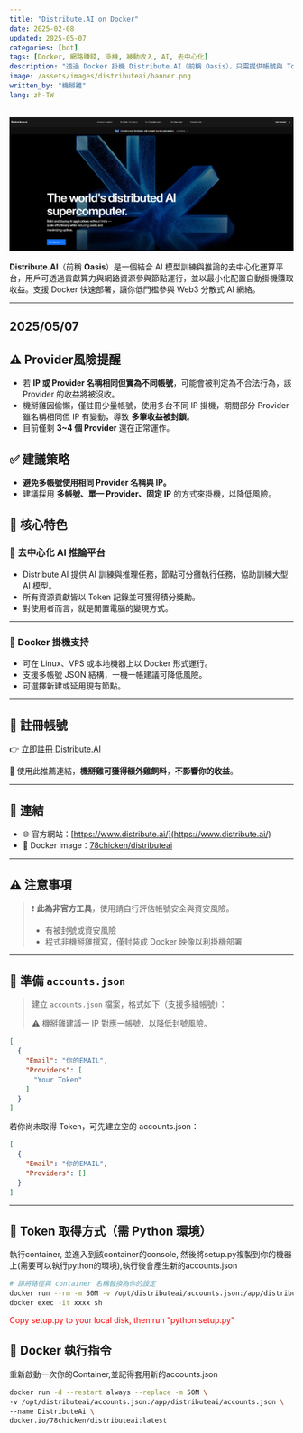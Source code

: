 ```yaml
---
title: "Distribute.AI on Docker"
date: 2025-02-08
updated: 2025-05-07
categories: [bot]
tags: [Docker, 網路賺錢, 掛機, 被動收入, AI, 去中心化]
description: "透過 Docker 掛機 Distribute.AI（前稱 Oasis），只需提供帳號與 Token，即可參與去中心化 AI 計算資源網絡並獲得收益。"
image: /assets/images/distributeai/banner.png
written_by: "機掰雞"
lang: zh-TW
---
```


![Distribute.AI 封面圖](/assets/images/distributeai/banner.png)

**Distribute.AI**（前稱 **Oasis**）是一個結合 AI 模型訓練與推論的去中心化運算平台，用戶可透過貢獻算力與網路資源參與節點運行，並以最小化配置自動掛機賺取收益。支援 Docker 快速部署，讓你低門檻參與 Web3 分散式 AI 網絡。

---
## 2025/05/07
## ⚠️ Provider風險提醒

- 若 **IP 或 Provider 名稱相同但實為不同帳號**，可能會被判定為不合法行為，該 Provider 的收益將被沒收。
- 機掰雞因偷懶，僅註冊少量帳號，使用多台不同 IP 掛機，期間部分 Provider 雖名稱相同但 IP 有變動，導致 **多筆收益被封鎖**。
- 目前僅剩 **3~4 個 Provider** 還在正常運作。

## ✅ 建議策略

- **避免多帳號使用相同 Provider 名稱與 IP。**
- 建議採用 **多帳號、單一 Provider、固定 IP** 的方式來掛機，以降低風險。


## 🌟 核心特色

### 🧠 去中心化 AI 推論平台

- Distribute.AI 提供 AI 訓練與推理任務，節點可分攤執行任務，協助訓練大型 AI 模型。
- 所有資源貢獻皆以 Token 記錄並可獲得積分獎勵。
- 對使用者而言，就是閒置電腦的變現方式。

---

### 🐳 Docker 掛機支持

- 可在 Linux、VPS 或本地機器上以 Docker 形式運行。
- 支援多帳號 JSON 結構，一機一帳建議可降低風險。
- 可選擇新建或延用現有節點。

---

## 📝 註冊帳號

👉 [立即註冊 Distribute.AI](https://r.distribute.ai/jyhfeng0209)

🎉 使用此推薦連結，**機掰雞可獲得額外雞飼料**，**不影響你的收益**。

---

## 🔗 連結

- 🌐 官方網站：[https://www.distribute.ai/](https://www.distribute.ai/)
- 🐳 Docker image：[78chicken/distributeai](https://hub.docker.com/r/78chicken/distributeai)

---

## ⚠️ 注意事項

> ❗ **此為非官方工具**，使用請自行評估帳號安全與資安風險。
>
> - 有被封號或資安風險
> - 程式非機掰雞撰寫，僅封裝成 Docker 映像以利掛機部署

---

## 📄 準備 `accounts.json`

> 建立 `accounts.json` 檔案，格式如下（支援多組帳號）：
>
> ⚠️ 機掰雞建議一 IP 對應一帳號，以降低封號風險。
```json
[
  {
    "Email": "你的EMAIL",
    "Providers": [
      "Your Token"
    ]
  }
]
```
若你尚未取得 Token，可先建立空的 accounts.json：

```json
[
  {
    "Email": "你的EMAIL",
    "Providers": []
  }
]
```
---

## 🧪 Token 取得方式（需 Python 環境）
執行container, 並進入到該container的console, 然後將setup.py複製到你的機器上(需要可以執行python的環境),執行後會產生新的accounts.json
```bash
# 請將路徑與 container 名稱替換為你的設定
docker run --rm -m 50M -v /opt/distributeai/accounts.json:/app/distributeai/accounts.json --name DistributeAi docker.io/78chicken/distributeai:latest
docker exec -it xxxx sh
```
<span style="color: red;">Copy setup.py to your local disk, then run "python setup.py"</span>

## 🐳 Docker 執行指令
重新啟動一次你的Container,並記得套用新的accounts.json
```bash
docker run -d --restart always --replace -m 50M \
-v /opt/distributeai/accounts.json:/app/distributeai/accounts.json \
--name DistributeAi \
docker.io/78chicken/distributeai:latest
```

